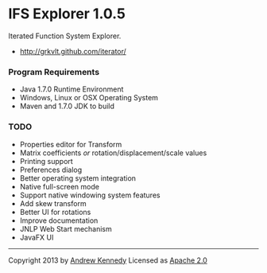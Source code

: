 IFS Explorer 1.0.5
==================

Iterated Function System Explorer.

- http://grkvlt.github.com/iterator/

### Program Requirements

- Java 1.7.0 Runtime Environment
- Windows, Linux or OSX Operating System
- Maven and 1.7.0 JDK to build

### TODO

- Properties editor for Transform
 - Matrix coefficients _or_ rotation/displacement/scale values
- Printing support
- Preferences dialog
- Better operating system integration
 - Native full-screen mode
 - Support native windowing system features
- Add skew transform
- Better UI for rotations
- Improve documentation
- JNLP Web Start mechanism
- JavaFX UI

----
Copyright 2013 by [Andrew Kennedy](mailto:andrew.international+iterator@gmail.com)
Licensed as [Apache 2.0](http://www.apache.org/licenses/LICENSE-2.0)

